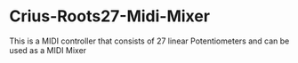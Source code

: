 # Crius-Roots27-Midi-Mixer
This is a MIDI controller that consists of 27 linear Potentiometers and can be used as a MIDI Mixer 
